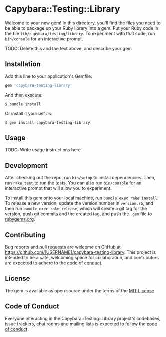 # Capybara::Testing::Library

Welcome to your new gem! In this directory, you'll find the files you need to be able to package up your Ruby library into a gem. Put your Ruby code in the file `lib/capybara/testing/library`. To experiment with that code, run `bin/console` for an interactive prompt.

TODO: Delete this and the text above, and describe your gem

## Installation

Add this line to your application's Gemfile:

```ruby
gem 'capybara-testing-library'
```

And then execute:

    $ bundle install

Or install it yourself as:

    $ gem install capybara-testing-library

## Usage

TODO: Write usage instructions here

## Development

After checking out the repo, run `bin/setup` to install dependencies. Then, run `rake test` to run the tests. You can also run `bin/console` for an interactive prompt that will allow you to experiment.

To install this gem onto your local machine, run `bundle exec rake install`. To release a new version, update the version number in `version.rb`, and then run `bundle exec rake release`, which will create a git tag for the version, push git commits and the created tag, and push the `.gem` file to [rubygems.org](https://rubygems.org).

## Contributing

Bug reports and pull requests are welcome on GitHub at https://github.com/[USERNAME]/capybara-testing-library. This project is intended to be a safe, welcoming space for collaboration, and contributors are expected to adhere to the [code of conduct](https://github.com/[USERNAME]/capybara-testing-library/blob/master/CODE_OF_CONDUCT.md).

## License

The gem is available as open source under the terms of the [MIT License](https://opensource.org/licenses/MIT).

## Code of Conduct

Everyone interacting in the Capybara::Testing::Library project's codebases, issue trackers, chat rooms and mailing lists is expected to follow the [code of conduct](https://github.com/[USERNAME]/capybara-testing-library/blob/master/CODE_OF_CONDUCT.md).
